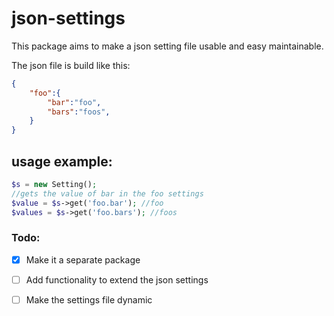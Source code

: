json-settings
=============

This package aims to make a json setting file usable and easy maintainable.

The json file is build like this:

```JSON
{
	"foo":{
		"bar":"foo",
		"bars":"foos",
	}
}
```

## usage example:

```PHP
$s = new Setting();
//gets the value of bar in the foo settings
$value = $s->get('foo.bar'); //foo
$values = $s->get('foo.bars'); //foos
```

### Todo:

- [x] Make it a separate package

- [ ] Add functionality to extend the json settings

- [ ] Make the settings file dynamic 
